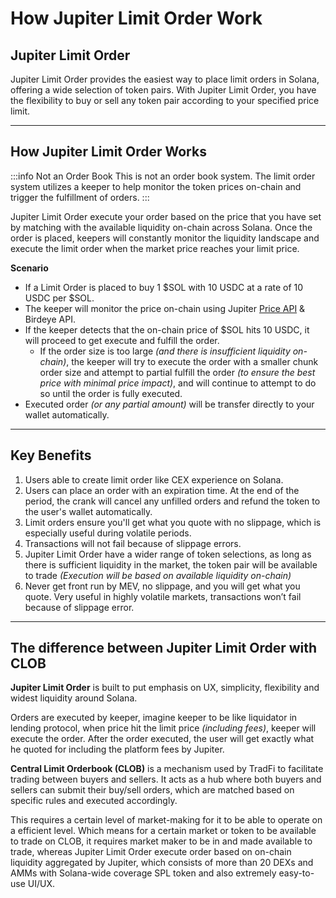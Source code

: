 # How Jupiter Limit Order Work

## Jupiter Limit Order

Jupiter Limit Order provides the easiest way to place limit orders in Solana, offering a wide selection of token pairs. With Jupiter Limit Order, you have the flexibility to buy or sell any token pair according to your specified price limit.

-----

## How Jupiter Limit Order Works

:::info Not an Order Book
This is not an order book system. The limit order system utilizes a keeper to help monitor the token prices on-chain and trigger the fulfillment of orders.
:::

Jupiter Limit Order execute your order based on the price that you have set by matching with the available liquidity on-chain across Solana.
Once the order is placed, keepers will constantly monitor the liquidity landscape and execute the limit order when the market price reaches your limit price. 

**Scenario**
- If a Limit Order is placed to buy 1 $SOL with 10 USDC at a rate of 10 USDC per $SOL.
- The keeper will monitor the price on-chain using Jupiter [Price API](/docs/apis/price-api) & Birdeye API.
- If the keeper detects that the on-chain price of $SOL hits 10 USDC, it will proceed to get execute and fulfill the order.
    - If the order size is too large *(and there is insufficient liquidity on-chain)*, the keeper will try to execute the order with a smaller chunk order size and attempt to partial fulfill the order *(to ensure the best price with minimal price impact)*, and will continue to attempt to do so until the order is fully executed.
- Executed order *(or any partial amount)* will be transfer directly to your wallet automatically.

-----

## Key Benefits

1. Users able to create limit order like CEX experience on Solana.
2. Users can place an order with an expiration time. At the end of the period, the crank will cancel any unfilled orders and refund the token to the user's wallet automatically. 
3. Limit orders ensure you'll get what you quote with no slippage, which is especially useful during volatile periods.
4. Transactions will not fail because of slippage errors.
5. Jupiter Limit Order have a wider range of token selections, as long as there is sufficient liquidity in the market, the token pair will be available to trade *(Execution will be based on available liquidity on-chain)*
6. Never get front run by MEV, no slippage, and you will get what you quote. Very useful in highly volatile markets, transactions won’t fail because of slippage error.

-----

## The difference between Jupiter Limit Order with CLOB

**Jupiter Limit Order** is built to put emphasis on UX, simplicity, flexibility and widest liquidity around Solana. 

Orders are executed by keeper, imagine keeper to be like liquidator in lending protocol, when price hit the limit price *(including fees)*, keeper will execute the order.
After the order executed, the user will get exactly what he quoted for including the platform fees by Jupiter.

**Central Limit Orderbook (CLOB)** is a mechanism used by TradFi to facilitate trading between buyers and sellers. It acts as a hub where both buyers and sellers can submit their buy/sell orders, which are matched based on specific rules and executed accordingly.

This requires a certain level of market-making for it to be able to operate on a efficient level. Which means for a certain market or token to be available to trade on CLOB, it requires market maker to be in and made available to trade, whereas Jupiter Limit Order execute order based on on-chain liquidity aggregated by Jupiter, which consists of more than 20 DEXs and AMMs with Solana-wide coverage SPL token and also extremely easy-to-use UI/UX.